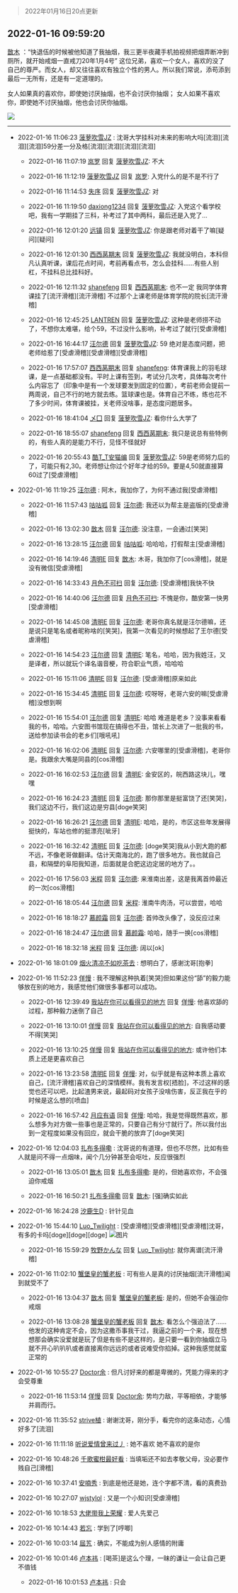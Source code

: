 > 2022年01月16日20点更新
<link rel="stylesheet" href="https://cdn.jsdelivr.net/gh/taotie6/sampleJSON@main/css/photo_show.css">
<meta name="referrer" content="no-referrer" />


 ## 2022-01-16 09:59:20 

 [㪚木](https://www.coolapk.com/feed/32855226?shareKey=MTMzNzhjNjI4MjQ1NjFlMzdjMDA~) ：“快退伍的时候被他知道了我抽烟，我三更半夜藏手机拍视频把烟弄断冲到厕所，就开始戒烟一直戒刀20年1月4号”
这位兄弟，喜欢一个女人，喜欢的没了自己的尊严。而女人，却又往往喜欢有独立个性的男人。所以我们常说，添苟添到最后一无所有，还是有一定道理的。

女人如果真的喜欢你<!--break-->，即使她讨厌抽烟，也不会讨厌你抽烟；
女人如果不喜欢你，即使她不讨厌抽烟，他也会讨厌你抽烟。 

<div class="album">
<img class="img-item" src="https://image.coolapk.com/feed/2019/0412/17/1081091_1555060673_5592@400x225.gif" />
</div>

 ------- 

- 2022-01-16 11:06:23 [菠萝吹雪JZ](uid=4178058) : 沈哥大学挂科对未来的影响大吗[流泪][流泪][流泪]59分差一分及格[流泪][流泪][流泪][流泪] 

    - 2022-01-16 11:07:19 [岚罗](uid=458727) 回复 [菠萝吹雪JZ](uid=4178058): 不大 

    - 2022-01-16 11:12:19 [菠萝吹雪JZ](uid=4178058) 回复 [岚罗](uid=458727): 入党什么的是不是不行了 

    - 2022-01-16 11:14:53 [失序](uid=1009107) 回复 [菠萝吹雪JZ](uid=4178058): 对 

    - 2022-01-16 11:19:50 [daxiong1234](uid=293333) 回复 [菠萝吹雪JZ](uid=4178058): 入党这个看学校吧，我有一学期挂了三科，补考过了其中两科，最后还是入党了… 

    - 2022-01-16 12:01:20 [远镇](uid=1471248) 回复 [菠萝吹雪JZ](uid=4178058): 你是跟老师对着干了嘛[疑问][疑问] 

    - 2022-01-16 12:01:30 [西西莴期末](uid=2958256) 回复 [菠萝吹雪JZ](uid=4178058): 我就没明白，本科但凡认真听课，课后花点时间，考前再看点书，怎么会挂科……有些人别杠，不挂科总比挂科好。 

    - 2022-01-16 12:11:32 [shanefeng](uid=421132) 回复 [西西莴期末](uid=2958256): 也不一定 我同学体育课挂了[流汗滑稽][流汗滑稽]
不过那个上课老师是体育学院的院长[流汗滑稽] 

    - 2022-01-16 12:45:25 [LANTREN](uid=2194571) 回复 [菠萝吹雪JZ](uid=4178058): 这种是老师捞不动了，不想你太难堪，给个59，不过没什么影响，补考过了就行[受虐滑稽] 

    - 2022-01-16 16:44:17 [汪尔德](uid=1595236) 回复 [菠萝吹雪JZ](uid=4178058): 59 绝对是态度问题，把老师给惹了[受虐滑稽][受虐滑稽][受虐滑稽] 

    - 2022-01-16 17:57:07 [西西莴期末](uid=2958256) 回复 [shanefeng](uid=421132): 体育课我上的羽毛球课，是一点基础都没有。平时上课有签到，考试分几次考，具体每次考什么内容忘了（印象中是有一个发球要发到固定的位置），考前老师会提前一两周说，自己不行的地方就去练。篮球课也是。体育自己不练，练也花不了多少时间，体育课被挂，关老师没啥事，是态度问题居多。 

    - 2022-01-16 18:41:04 [乄囗](uid=759206) 回复 [菠萝吹雪JZ](uid=4178058): 看你什么大学了 

    - 2022-01-16 18:55:07 [shanefeng](uid=421132) 回复 [西西莴期末](uid=2958256): 我只是说总有些特例的，有些人真的是能力不行，见怪不怪就好 

    - 2022-01-16 20:55:43 [酷T_T安猫编](uid=3220399) 回复 [菠萝吹雪JZ](uid=4178058): 59是老师努力后的了，可能只有2,30。老师想让你过个好年才给的59。要是4,50就直接算60过了[受虐滑稽] 

- 2022-01-16 11:19:25 [汪尔德](uid=1595236) : 阿木，我加你了，为何不通过我[受虐滑稽] 

    - 2022-01-16 11:57:43 [咕咕呱](uid=5016203) 回复 [汪尔德](uid=1595236): 我还以为帮主是盗版的[受虐滑稽] 

    - 2022-01-16 13:02:30 [㪚木](uid=1081091) 回复 [汪尔德](uid=1595236): 没注意，一会通过[笑哭] 

    - 2022-01-16 13:28:15 [汪尔德](uid=1595236) 回复 [咕咕呱](uid=5016203): 哈哈哈，打假帮主[受虐滑稽] 

    - 2022-01-16 14:19:46 [清明E](uid=1792072) 回复 [㪚木](uid=1081091): 木哥，我加你了[cos滑稽]，就是没有微信[受虐滑稽] 

    - 2022-01-16 14:33:43 [月色不可扫](uid=3639201) 回复 [汪尔德](uid=1595236): [受虐滑稽]我快不快 

    - 2022-01-16 14:40:06 [汪尔德](uid=1595236) 回复 [月色不可扫](uid=3639201): 不愧是你，酷安第一快男[受虐滑稽] 

    - 2022-01-16 14:45:08 [清明E](uid=1792072) 回复 [汪尔德](uid=1595236): 老哥你真名就是汪尔德嘛，还是说只是笔名或者昵称啥的[笑哭]，我第一次看见的时候想起了王尔德[受虐滑稽] 

    - 2022-01-16 14:54:23 [汪尔德](uid=1595236) 回复 [清明E](uid=1792072): 笔名，哈哈，因为我姓汪，又是译者，所以就玩个译名谐音梗，符合职业气质，哈哈哈 

    - 2022-01-16 15:11:06 [清明E](uid=1792072) 回复 [汪尔德](uid=1595236): [受虐滑稽]原来如此 

    - 2022-01-16 15:34:45 [清明E](uid=1792072) 回复 [汪尔德](uid=1595236): 哎呀呀，老哥六安的嘛[受虐滑稽]没想到啊 

    - 2022-01-16 15:54:01 [汪尔德](uid=1595236) 回复 [清明E](uid=1792072): 哈哈 难道是老乡？没事来看看我的书，哈哈。六安图书馆现在搞得也不丑，馆长上次进了一批我的书，送给参加读书会的老乡们[哦吼吼] 

    - 2022-01-16 16:02:06 [清明E](uid=1792072) 回复 [汪尔德](uid=1595236): 六安哪里的[受虐滑稽]，老哥你是。我跟余大嘴是同县的[cos滑稽] 

    - 2022-01-16 16:02:53 [汪尔德](uid=1595236) 回复 [清明E](uid=1792072): 金安区的，皖西路这块儿，嘿嘿 

    - 2022-01-16 16:24:23 [清明E](uid=1792072) 回复 [汪尔德](uid=1595236): 那你那里是挺富饶了还[笑哭]，我们这边不行，我们这边是穷县[doge笑哭] 

    - 2022-01-16 16:26:21 [汪尔德](uid=1595236) 回复 [清明E](uid=1792072): 哈哈，是的，市区这些年发展得挺快的，车站也修的挺漂亮[呲牙] 

    - 2022-01-16 16:32:42 [清明E](uid=1792072) 回复 [汪尔德](uid=1595236): [doge笑哭]我从小到大跑的都不远，不像老哥做翻译。估计天南海北的，跑了很多地方。我也就自己县，和隔壁的阜阳我知道，后面就是合肥这边定居的地方了。。 

    - 2022-01-16 17:56:03 [米程](uid=840770) 回复 [汪尔德](uid=1595236): 来淮南出差，这是我离首帅最近的一次[cos滑稽] 

    - 2022-01-16 18:05:44 [汪尔德](uid=1595236) 回复 [米程](uid=840770): 淮南牛肉汤，可以尝尝，哈哈 

    - 2022-01-16 18:18:27 [慕颜霜](uid=3801065) 回复 [汪尔德](uid=1595236): 首帅改头像了，没反应过来 

    - 2022-01-16 18:24:47 [汪尔德](uid=1595236) 回复 [慕颜霜](uid=3801065): 哈哈，随手一换[cos滑稽] 

    - 2022-01-16 18:32:18 [米程](uid=840770) 回复 [汪尔德](uid=1595236): 阔以[ok] 

- 2022-01-16 18:01:09 [烟火清凉不如吃茶去](uid=4279524) : 想明白了，感谢沈哥[抱拳] 

- 2022-01-16 11:52:23 [佯慢](uid=888105) : 我不理解这种执着[笑哭]但如果这份“舔”的毅力能够放在别的地方，我感觉他们做很多事都可以成功。 

    - 2022-01-16 12:39:49 [我站在你可以看得见的地方](uid=1262232) 回复 [佯慢](uid=888105): 他喜欢舔的过程，那种毅力迷倒了自己 

    - 2022-01-16 13:10:01 [佯慢](uid=888105) 回复 [我站在你可以看得见的地方](uid=1262232): 自我感动要不得[笑哭] 

    - 2022-01-16 13:10:25 [佯慢](uid=888105) 回复 [我站在你可以看得见的地方](uid=1262232): 或许他们本质上还是更喜欢自己 

    - 2022-01-16 13:23:58 [清明E](uid=1792072) 回复 [佯慢](uid=888105): 对，似乎就是有这种本质上喜欢自己，[流汗滑稽]喜欢自己的深情模样。我有发言权[捂脸]，不过这样的感觉也还可以吧，比起渣男来说，最起码对女孩子没啥伤害，反正我在乎的时候是这么想的[喷血] 

    - 2022-01-16 16:57:42 [月应有语](uid=1457481) 回复 [佯慢](uid=888105): 哈哈，我是觉得既然喜欢，那么想多为对方做一些事也是正常的，只要自己有分寸就行了。所以我付出到一定程度如果没有回应，就会干脆的放弃了[doge笑哭] 

- 2022-01-16 12:04:03 [扎布多得嘞](uid=1778156) : 沈哥说的有道理，但也不尽然，比如有些人就是问不得一点烟味，闻个几分钟甚至会呕吐，反应很强烈 

    - 2022-01-16 13:05:01 [㪚木](uid=1081091) 回复 [扎布多得嘞](uid=1778156): 是的，但她喜欢你，不会强迫你戒烟 

    - 2022-01-16 16:50:21 [扎布多得嘞](uid=1778156) 回复 [㪚木](uid=1081091): [强]确实如此 

- 2022-01-16 16:24:28 [汐鹿生D](uid=4309416) : 针针见血 

- 2022-01-16 15:44:10 [Luo_Twilight](uid=1172110) : [受虐滑稽][受虐滑稽][受虐滑稽]沈哥，有多的卡吗[doge][doge][doge] ![图片](https://image.coolapk.com/feed/2022/0116/15/1172110_9049_2348_55@640x1136.jpg)

    - 2022-01-16 15:59:29 [牧野かんな](uid=1100599) 回复 [Luo_Twilight](uid=1172110): 就你离谱[流汗滑稽] 

- 2022-01-16 11:02:10 [蟹堡皇的蟹老板](uid=4652683) : 可有些人是真的讨厌抽烟[流汗滑稽]闻到就受不了 

    - 2022-01-16 13:04:37 [㪚木](uid=1081091) 回复 [蟹堡皇的蟹老板](uid=4652683): 是的，但她不会强迫你戒烟 

    - 2022-01-16 13:08:28 [蟹堡皇的蟹老板](uid=4652683) 回复 [㪚木](uid=1081091): 看怎么个强迫法了……他发的这种肯定不会，因为这撒币事我干过，我逼之前的一个来，现在想想那会确实没爱就是玩了但是有些不是这样的，是只要一看到你抽烟立马就不开心叭叭叭或者直接离你远远的或者说难受你掐掉。这种我感觉就蛮正常的 

- 2022-01-16 10:55:27 [Doctor余](uid=1383402) : 但凡讨好来的都是卑微的，凭能力得来的才会受尊重 

    - 2022-01-16 11:53:14 [佯慢](uid=888105) 回复 [Doctor余](uid=1383402): 势均力敌，平等相依，才能够并肩而行。 

- 2022-01-16 11:35:52 [strive植](uid=1468928) : 谢谢沈哥，刚分手，看完你的这条动态，心情好多了[流泪] 

- 2022-01-16 11:11:18 [听说爱情曾来过丿](uid=3065143) : 她不喜欢
她不喜欢的是你 

- 2022-01-16 10:48:26 [千歌蜜柑最好看](uid=1256624) : 当填垢还不如去孝敬父母，没必要作贱自己[滑稽] 

- 2022-01-16 10:37:41 [安喃秀](uid=2237599) : 到底是他还是她，连个字都不清，看的真费劲 

- 2022-01-16 10:27:07 [wjstylol](uid=15345635) : 又是一个小知识[受虐滑稽] 

- 2022-01-16 10:18:53 [大佬带我上荣耀](uid=3016539) : 爱人先爱己 

- 2022-01-16 10:14:43 [若忘](uid=459610) : 学到了[哼唧] 

- 2022-01-16 10:03:14 [屆艽](uid=2608833) : 确实，不能成为别人感情的附庸 

- 2022-01-16 10:01:46 [卢本祎](uid=2851774) : [喝茶]是这么个理，一昧的谦让一会让自己更不值钱 

    - 2022-01-16 10:01:53 [卢本祎](uid=2851774) : 只会 


